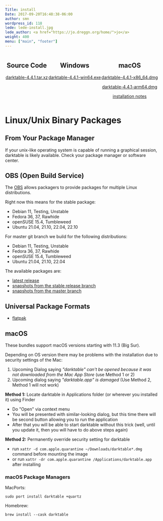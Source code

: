 ```yaml
---
Title: install
Date: 2017-09-20T16:48:38-06:00
author: smn
wordpress_id: 118
lede: lede-install.jpg
lede_author: <a href="https://jo.dreggn.org/home/">jo</a>
weight: 400
menu: ["main", "footer"]
---
```


<div style="display:flex;flex-direction: row;justify-content:space-evenly;">
<div style="text-align: center;">
  <h2>Source Code</h2>
  <p>
  <a href="https://github.com/darktable-org/darktable/releases/download/release-4.4.1/darktable-4.4.1.tar.xz">darktable-4.4.1.tar.xz</a>
  </p>
</div>
<div style="text-align: center;">
  <h2>Windows</h2>
  <p><a href='https://github.com/darktable-org/darktable/releases/download/release-4.4.1/darktable-4.4.1-win64.exe' title='Microsoft Windows'>darktable-4.4.1-win64.exe</a></p>
</div>
<div style="text-align: center;">
  <h2>macOS</h2>
  <p><a href='https://github.com/darktable-org/darktable/releases/download/release-4.4.1/darktable-4.4.1-x86_64.dmg' title='macOS on Intel'>darktable-4.4.1-x86_64.dmg</a></p>
  <p><a href='https://github.com/darktable-org/darktable/releases/download/release-4.4.1/darktable-4.4.1-arm64.dmg' title='macOS on Apple silicon'>darktable-4.4.1-arm64.dmg</a></p>
  <p><a href="#macos" class="attention">installation notes</a></p>
</div>
</div>

<h1 id="linux">Linux/Unix Binary Packages</h1>

## From Your Package Manager

If your unix-like operating system is capable of running a graphical session, darktable is likely available. Check your package manager or software center.

## OBS (Open Build Service)

The [OBS](https://build.opensuse.org/) allows packagers to provide packages for multiple Linux distributions.

Right now this means for the stable package:

* Debian 11, Testing, Unstable
* Fedora 36, 37, Rawhide
* openSUSE 15.4, Tumbleweed
* Ubuntu 21.04, 21.10, 22.04, 22.10

For master git branch we build for the following distributions:

* Debian 11, Testing, Unstable
* Fedora 36, 37, Rawhide
* openSUSE 15.4, Tumbleweed
* Ubuntu 21.04, 21.10, 22.04

The available packages are:

* [latest release](https://software.opensuse.org/download.html?project=graphics:darktable&package=darktable)
* [snapshots from the stable release branch](https://software.opensuse.org/download.html?project=graphics:darktable:stable&package=darktable)
* [snapshots from the master branch](https://software.opensuse.org/download.html?project=graphics:darktable:master&package=darktable)

## Universal Package Formats

* [flatpak](https://www.flathub.org/apps/details/org.darktable.Darktable)

<h2 id='macos'>macOS</h2>

These bundles support macOS versions starting with 11.3 (Big Sur).

Depending on OS version there may be problems with the installation due to security settings of the Mac:
1. Upcoming Dialog saying *"darktable" can't be opened because it was not downloaded from the Mac App Store* (use Method 1 or 2)
2. Upcoming dialog saying *"darktable.app" is damaged* (Use Method 2, Method 1 will not work)

**Method 1:** Locate darktable in Applications folder (or wherever you installed it) using Finder
  * Do "Open" via context menu
  * You will be presented with similar-looking dialog, but this time there will be second button allowing you to run the application
  * After that you will be able to start darktable without this trick (well, until you update it, then you will have to do above steps again)

**Method 2:** Permanently override security setting for darktable
  * run `xattr -d com.apple.quarantine ~/Downloads/darktable*.dmg` command before mounting the image
  * or run `xattr -dr com.apple.quarantine /Applications/darktable.app` after installing

### macOS Package Managers

MacPorts:

    sudo port install darktable +quartz

Homebrew:

    brew install --cask darktable
